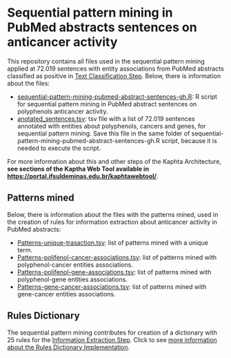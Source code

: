 <h1> Sequential pattern mining in PubMed abstracts sentences on anticancer activity</h1>
<p> This repository contains all files used in the sequential pattern mining applied at 72.019 sentences with entity associations from PubMed abstracts classified as positive in <a href='https://github.com/ramongsilva/Text-classification-of-pubmed-abstracts-on-polyphenols-anticancer-activity'> Text Classification Step</a>.  Below, there is information about the files:</p>
<ul>
  <li><a href='https://github.com/ramongsilva/sequential-pattern-mining-in-pubmed-abstracts-sentences/blob/main/sequential-pattern-mining-pubmed-abstract-sentences-gh.R'>sequential-pattern-mining-pubmed-abstract-sentences-gh.R</a>: R script for sequential pattern mining in PubMed abstract sentences on polyphenols anticancer activity.</li>
  <li><a href='https://github.com/ramongsilva/sequential-pattern-mining-in-pubmed-abstracts-sentences/blob/main/anotated_sentences.tsv'>anotated_sentences.tsv</a>: tsv file with a list of 72.019 sentences annotated with entities about polyphenols, cancers and genes, for sequential pattern mining. Save this file in the same folder of sequential-pattern-mining-pubmed-abstract-sentences-gh.R script, because it is needed to execute the script.</li>
  
</ul>
    <p>For more information about this and other steps of the Kaphta Architecture, <strong>see sections of the Kaptha Web Tool available in <a href="https://portal.ifsuldeminas.edu.br/kaphtawebtool/" target="_blank">https://portal.ifsuldeminas.edu.br/kaphtawebtool/</a></strong>.</p>
<h2>Patterns mined</h2>
<p> Below, there is information about the files with the patterns mined, used in the creation of rules for information extraction about anticancer activity in PubMed abstracts:</p>
<ul>
  <li><a href='https://github.com/ramongsilva/sequential-pattern-mining-in-pubmed-abstracts-sentences/blob/main/Patterns-unique-trasaction.tsv'>Patterns-unique-trasaction.tsv</a>: list of patterns mined with a unique term.</li>
  <li><a href='https://github.com/ramongsilva/sequential-pattern-mining-in-pubmed-abstracts-sentences/blob/main/Patterns-polifenol-cancer-associations.tsv'>Patterns-polifenol-cancer-associations.tsv</a>: list of patterns mined with polyphenol-cancer entities associations.</li>
 <li><a href='https://github.com/ramongsilva/sequential-pattern-mining-in-pubmed-abstracts-sentences/blob/main/Patterns-polifenol-gene-associations.tsv'>Patterns-polifenol-gene-associations.tsv</a>: list of patterns mined with polyphenol-gene entities associations.</li>
 <li><a href='https://github.com/ramongsilva/sequential-pattern-mining-in-pubmed-abstracts-sentences/blob/main/Patterns-gene-cancer-associations.tsv'>Patterns-gene-cancer-associations.tsv</a>: list of patterns mined with gene-cancer entities associations.</li>  
</ul>

<h2>Rules Dictionary</h2>
<p>The sequential pattern mining contributes for creation of a dictionary with 25 rules for the <a href='https://github.com/ramongsilva/Information-extraction-from-pubmed-abstracts-sentences-on-polyphenols-anticancer-activity'>Information Extraction Step</a>. Click to see <a href='https://drive.google.com/file/d/1DotCACylU7GueHaPJkstwriWsJElFyI3/view' target='_blank'>more information about the Rules Dictionary Implementation</a>.</p>
